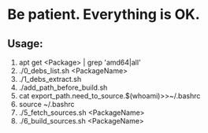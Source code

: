 # Be patient. Everything is OK.
## Usage:
1. apt get \<Package\> | grep 'amd64\|all'
2. ./0_debs_list.sh \<PackageName\>
3. ./1_debs_extract.sh
4. ./add_path_before_build.sh
5. cat export_path.need_to_source.$(whoami)>>~/.bashrc
6. source ~/.bashrc
7. ./5_fetch_sources.sh \<PackageName\>
8. ./6_build_sources.sh \<PackageName\>

